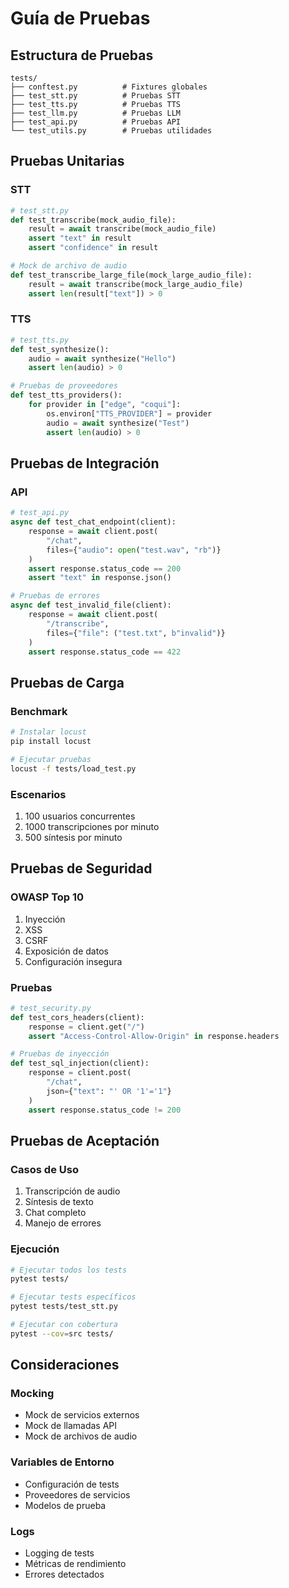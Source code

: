 # Guía de Pruebas

## Estructura de Pruebas

```
tests/
├── conftest.py          # Fixtures globales
├── test_stt.py          # Pruebas STT
├── test_tts.py          # Pruebas TTS
├── test_llm.py          # Pruebas LLM
├── test_api.py          # Pruebas API
└── test_utils.py        # Pruebas utilidades
```

## Pruebas Unitarias

### STT
```python
# test_stt.py
def test_transcribe(mock_audio_file):
    result = await transcribe(mock_audio_file)
    assert "text" in result
    assert "confidence" in result

# Mock de archivo de audio
def test_transcribe_large_file(mock_large_audio_file):
    result = await transcribe(mock_large_audio_file)
    assert len(result["text"]) > 0
```

### TTS
```python
# test_tts.py
def test_synthesize():
    audio = await synthesize("Hello")
    assert len(audio) > 0

# Pruebas de proveedores
def test_tts_providers():
    for provider in ["edge", "coqui"]:
        os.environ["TTS_PROVIDER"] = provider
        audio = await synthesize("Test")
        assert len(audio) > 0
```

## Pruebas de Integración

### API
```python
# test_api.py
async def test_chat_endpoint(client):
    response = await client.post(
        "/chat",
        files={"audio": open("test.wav", "rb")}
    )
    assert response.status_code == 200
    assert "text" in response.json()

# Pruebas de errores
async def test_invalid_file(client):
    response = await client.post(
        "/transcribe",
        files={"file": ("test.txt", b"invalid")}
    )
    assert response.status_code == 422
```

## Pruebas de Carga

### Benchmark
```bash
# Instalar locust
pip install locust

# Ejecutar pruebas
locust -f tests/load_test.py
```

### Escenarios
1. 100 usuarios concurrentes
2. 1000 transcripciones por minuto
3. 500 síntesis por minuto

## Pruebas de Seguridad

### OWASP Top 10
1. Inyección
2. XSS
3. CSRF
4. Exposición de datos
5. Configuración insegura

### Pruebas
```python
# test_security.py
def test_cors_headers(client):
    response = client.get("/")
    assert "Access-Control-Allow-Origin" in response.headers

# Pruebas de inyección
def test_sql_injection(client):
    response = client.post(
        "/chat",
        json={"text": "' OR '1'='1"}
    )
    assert response.status_code != 200
```

## Pruebas de Aceptación

### Casos de Uso
1. Transcripción de audio
2. Síntesis de texto
3. Chat completo
4. Manejo de errores

### Ejecución
```bash
# Ejecutar todos los tests
pytest tests/

# Ejecutar tests específicos
pytest tests/test_stt.py

# Ejecutar con cobertura
pytest --cov=src tests/
```

## Consideraciones

### Mocking
- Mock de servicios externos
- Mock de llamadas API
- Mock de archivos de audio

### Variables de Entorno
- Configuración de tests
- Proveedores de servicios
- Modelos de prueba

### Logs
- Logging de tests
- Métricas de rendimiento
- Errores detectados
